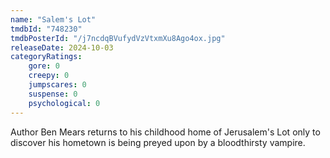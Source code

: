 ```yaml
---
name: "Salem's Lot"
tmdbId: "748230"
tmdbPosterId: "/j7ncdqBVufydVzVtxmXu8Ago4ox.jpg"
releaseDate: 2024-10-03
categoryRatings:
    gore: 0
    creepy: 0
    jumpscares: 0
    suspense: 0
    psychological: 0
---
```

Author Ben Mears returns to his childhood home of Jerusalem's Lot only to discover his hometown is being preyed upon by a bloodthirsty vampire.
